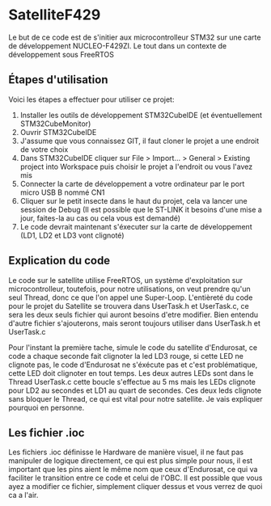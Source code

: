 # SatelliteF429
Le but de ce code est de s'initier aux microcontrolleur STM32 sur une carte de développement NUCLEO-F429ZI. Le tout dans un contexte de développement sous FreeRTOS
## Étapes d'utilisation
Voici les étapes a effectuer pour utiliser ce projet:
1. Installer les outils de développement STM32CubeIDE (et éventuellement STM32CubeMonitor)
2. Ouvrir STM32CubeIDE
3. J'assume que vous connaissez GIT, il faut cloner le projet a une endroit de votre choix
4. Dans STM32CubeIDE cliquer sur File > Import... > General > Existing project into Workspace puis choisir le projet a l'endroit ou vous l'avez mis
5. Connecter la carte de développement a votre ordinateur par le port micro USB B nommé CN1
6. Cliquer sur le petit insecte dans le haut du projet, cela va lancer une session de Debug (Il est possible que le ST-LINK it besoins d'une mise a jour, faites-la au cas ou cela vous est demandé)
7. Le code devrait maintenant s'éxecuter sur la carte de développement (LD1, LD2 et LD3 vont clignoté)

## Explication du code
Le code sur le satellite utilise FreeRTOS, un système d'exploitation sur microcontrolleur, toutefois, pour notre utilisations, on veut prendre qu'un seul Thread, donc ce que l'on appel une Super-Loop. L'entièreté du code pour le projet du Satellite se trouvera dans UserTask.h et UserTask.c, ce sera les deux seuls fichier qui auront besoins d'etre modifier. Bien entendu d'autre fichier s'ajouterons, mais seront toujours utiliser dans UserTask.h et UserTask.c

Pour l'instant la première tache, simule le code du satellite d'Endurosat, ce code a chaque seconde fait clignoter la led LD3 rouge, si cette LED ne clignote pas, le code d'Endurosat ne s'éxécute pas et c'est problématique, cette LED doit clignoter en tout temps. Les deux autres LEDs sont dans le Thread UserTask.c cette boucle s'effectue au 5 ms mais les LEDs clignote pour LD2 au secondes et LD1 au quart de secondes. Ces deux leds clignote sans bloquer le Thread, ce qui est vital pour notre satellite. Je vais expliquer pourquoi en personne.

## Les fichier .ioc
Les fichiers .ioc définisse le Hardware de manière visuel, il ne faut pas manipuler de logique directement, ce qui est plus simple pour nous, il est important que les pins aient le même nom que ceux d'Endurosat, ce qui va faciliter le transition entre ce code et celui de l'OBC. Il est possible que vous ayez a modifier ce fichier, simplement cliquer dessus et vous verrez de quoi ca a l'air.